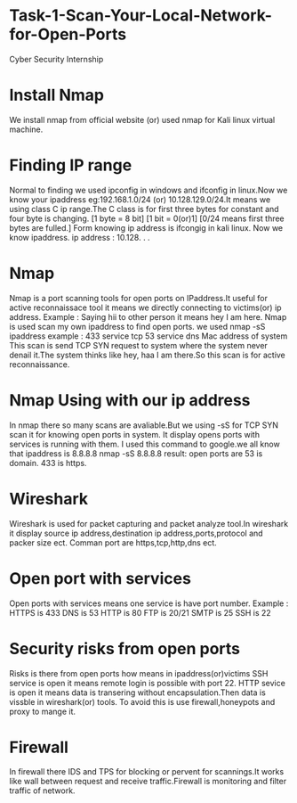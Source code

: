 # Task-1-Scan-Your-Local-Network-for-Open-Ports
Cyber Security Internship
# Install Nmap 
We install nmap from official website (or) used nmap for Kali linux virtual machine.

# Finding IP range
Normal to finding we used ipconfig in windows and ifconfig in linux.Now we know your ipaddress eg:192.168.1.0/24 (or) 10.128.129.0/24.It means we using class C ip range.The C class is for first three bytes for constant and four byte is changing.
[1 byte = 8 bit] [1 bit = 0(or)1] [0/24 means first three bytes are fulled.]
Form knowing ip address is ifcongig in kali linux.
Now we know ipaddress.
ip address : 10.128. . .

# Nmap
Nmap is a  port scanning tools for open ports on IPaddress.It useful for active reconnaissace tool it means we directly connecting to victims(or) ip address.
Example : Saying hii to other person it means hey I am here.
Nmap is used scan my own ipaddress to find open ports.
we used nmap -sS ipaddress
example : 433 service tcp
          53 service dns
          Mac address of system
This scan is send TCP SYN request to system where the system never denail it.The system thinks like hey, haa I am there.So this scan is for active reconnaissance.

# Nmap Using with our ip address
In nmap there so many scans are avaliable.But we using -sS for TCP SYN scan it for knowing open ports in system.
It display opens ports with services is running with them.
I used this command to google.we all know that ipaddress is 8.8.8.8
nmap -sS 8.8.8.8
result: open ports are 53 is domain.
                        433 is https.

# Wireshark
Wireshark is used for packet capturing and packet analyze tool.In wireshark it display source ip address,destination ip address,ports,protocol and packer size ect.
Comman port are https,tcp,http,dns ect.

# Open port with services
Open ports with services means one service is have port number.
Example : HTTPS is 433
          DNS is 53
          HTTP is 80
          FTP is 20/21
          SMTP is 25
          SSH is 22

# Security risks from open ports
Risks is there from open ports how means in ipaddress(or)victims SSH service is open it means remote login is possible with port 22.
HTTP sevice is open it means data is transering without encapsulation.Then data is vissble in wireshark(or) tools.
To avoid this is use firewall,honeypots and proxy to mange it.
# Firewall
In firewall there IDS and TPS for blocking or pervent for scannings.It works like wall between request and receive traffic.Firewall is monitoring and filter traffic of network.

